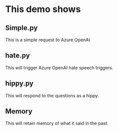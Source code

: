 # This demo shows

## Simple.py
This is a simple request to Azure OpenAI

## hate.py
This will trigger Azure OpenAI hate speech triggers.

## hippy.py 
This will respond to the questions as a hippy.

## Memory
This will retain memory of what it said in the past.